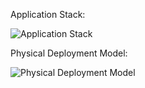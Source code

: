 Application Stack:

![Application Stack](https://cloud.githubusercontent.com/assets/8406690/8394816/b3587f9a-1d17-11e5-9292-16c2fd68e51b.png)

Physical Deployment Model:

![Physical Deployment Model](https://cloud.githubusercontent.com/assets/8406690/8393250/e460811a-1cd5-11e5-8e31-231aeb1ae046.png)